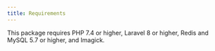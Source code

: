 ```yaml
---
title: Requirements
---
```


This package requires PHP 7.4 or higher, Laravel 8 or higher, Redis and MySQL 5.7 or higher, and Imagick.

